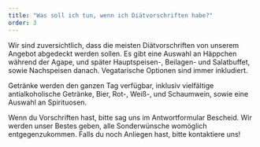 ```yaml
---
title: "Was soll ich tun, wenn ich Diätvorschriften habe?"
order: 3
---
```


Wir sind zuversichtlich, dass die meisten Diätvorschriften von unserem Angebot abgedeckt werden sollen. Es gibt eine Auswahl an Häppchen während der Agape, und später Hauptspeisen-, Beilagen- und Salatbuffet, sowie Nachspeisen danach. Vegatarische Optionen sind immer inkludiert.

Getränke werden den ganzen Tag verfügbar, inklusiv vielfältige antialkoholische Getränke, Bier, Rot-, Weiß-, und Schaumwein, sowie eine Auswahl an Spirituosen.

Wenn du Vorschriften hast, bitte sag uns im Antwortformular Bescheid. Wir werden unser Bestes geben, alle Sonderwünsche womöglich entgegenzukommen. Falls du noch Anliegen hast, bitte kontaktiere uns!